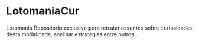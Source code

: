 # LotomaniaCur
Lotomania	Repositório exclusivo para retratar assuntos sobre curiosidades desta modalidade, analisar estratégias entre outros.. 
